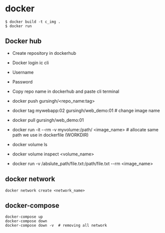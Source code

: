 # docker
```
$ docker build -t c_img .
$ docker run 
```
## Docker hub
-	Create repository in dockerhub
-	Docker login ic cli
-	Username
-	Password

  
-	Copy repo name in dockerhub and paste cli terminal
-	docker push gursingh/<repo_name:tag>
-	docker tag mywebapp:02 gursingh/web_demo:01 # change image name
-	docker pull gursingh/web_demo:01
-	docker run -it --rm -v  myvolume:/path/ <image_name> # allocate same path we use in dockerfile  (WORKDIR)
-	docker volume ls
-	docker volume inspect <volume_name>
-	docker run -v /abslute_path/file.txt:/path/file.txt --rm <image_name>
	 
## docker network 

	docker network create <network_name>

## docker-compose
```
docker-compose up
docker-compose down
docker-compose down -v  # removing all network 
```



